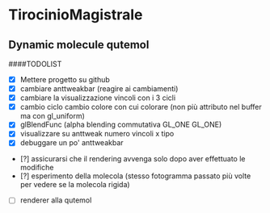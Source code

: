 # TirocinioMagistrale
Dynamic molecule qutemol
----

####TODOLIST
- [x] Mettere progetto su github
- [x] cambiare anttweakbar (reagire ai cambiamenti)
- [x] cambiare la visualizzazione vincoli con i 3 cicli
- [x] cambio ciclo cambio colore con cui colorare (non più attributo nel buffer ma con gl_uniform)
- [x] glBlendFunc (alpha blending commutativa GL_ONE GL_ONE)
- [x] visualizzare su anttweak numero vincoli x tipo
- [x] debuggare un po' anttweakbar
- [?] assicurarsi che il rendering avvenga solo dopo aver effettuato le modifiche
- [?] esperimento della molecola (stesso fotogramma passato più volte per vedere se la molecola rigida)
- [ ] renderer alla qutemol
